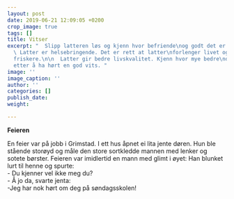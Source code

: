 ```yaml
---
layout: post
date: 2019-06-21 12:09:05 +0200
crop_image: true
tags: []
title: Vitser
excerpt: "  Slipp latteren løs og kjenn hvor befriende\nog godt det er å trene lattermuskelen.\n\n
  \ Latter er helsebringende. Det er rett at latter\nforlenger livet og holder deg
  friskere.\n\n  Latter gir bedre livskvalitet. Kjenn hvor mye bedre\ndu føler deg
  etter å ha hørt en god vits. "
image: ''
image_caption: ''
author: ''
categories: []
publish_date: 
weight: 

---
```

**Feieren**  
  
En feier var på jobb i Grimstad. I ett hus åpnet ei lita jente døren. Hun ble stående storøyd og måle den store sortkledde mannen med lenker og sotete børster. Feieren var imidlertid en mann med glimt i øyet: Han blunket lurt til henne og spurte:  
\- Du kjenner vel ikke meg du?  
\- Å jo da, svarte jenta:  
\-Jeg har nok hørt om deg på søndagsskolen!
